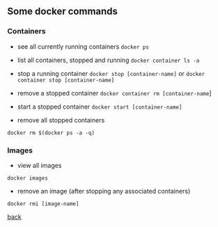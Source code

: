 ## Some docker commands
### Containers
- see all currently running containers
`docker ps`

- list all containers, stopped and running
`docker container ls -a`

- stop a running container
`docker stop [container-name]` or `docker container stop [container-name]`

- remove a stopped container
`docker container rm [container-name`]

- start a stopped container
`docker start [container-name]`

- remove all stopped containers
```
docker rm $(docker ps -a -q)
```

### Images

- view all images
```
docker images
```

- remove an image (after stopping any associated containers)
```
docker rmi [image-name]
```

[back](./)